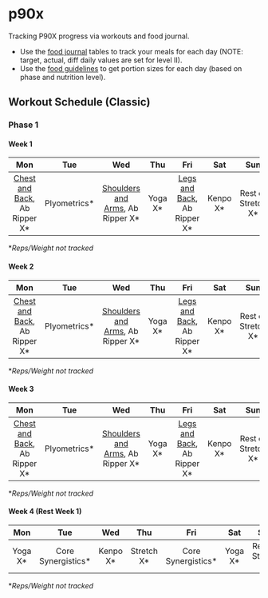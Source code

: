 # p90x
Tracking P90X progress via workouts and food journal.

* Use the [food journal](./food-journal.md) tables to track your meals for each day (NOTE: target, actual, diff daily values are set for level II).
* Use the [food guidelines](./food-guidelines.md) to get portion sizes for each day (based on phase and nutrition level).

## Workout Schedule (Classic)

### Phase 1
#### Week 1
|Mon|Tue|Wed|Thu|Fri|Sat|Sun|
|:---:|:---:|:---:|:---:|:---:|:---:|:---:|
|[Chest and Back](./chest-and-back.md), Ab Ripper X\*|Plyometrics\*|[Shoulders and Arms](./shoulders-and-arms.md), Ab Ripper X\*|Yoga X\*|[Legs and Back](./legs-and-back.md), Ab Ripper X\*|Kenpo X\*|Rest or Stretch X\*|

&ast;*Reps/Weight not tracked*

#### Week 2
|Mon|Tue|Wed|Thu|Fri|Sat|Sun|
|:---:|:---:|:---:|:---:|:---:|:---:|:---:|
|[Chest and Back](./chest-and-back.md), Ab Ripper X\*|Plyometrics\*|[Shoulders and Arms](./shoulders-and-arms.md), Ab Ripper X\*|Yoga X\*|[Legs and Back](./legs-and-back.md), Ab Ripper X\*|Kenpo X\*|Rest or Stretch X\*|

&ast;*Reps/Weight not tracked*

#### Week 3
|Mon|Tue|Wed|Thu|Fri|Sat|Sun|
|:---:|:---:|:---:|:---:|:---:|:---:|:---:|
|[Chest and Back](./chest-and-back.md), Ab Ripper X\*|Plyometrics\*|[Shoulders and Arms](./shoulders-and-arms.md), Ab Ripper X\*|Yoga X\*|[Legs and Back](./legs-and-back.md), Ab Ripper X\*|Kenpo X\*|Rest or Stretch X\*|

&ast;*Reps/Weight not tracked*

#### Week 4 (Rest Week 1)
|Mon|Tue|Wed|Thu|Fri|Sat|Sun|
|:---:|:---:|:---:|:---:|:---:|:---:|:---:|
|Yoga X\*|Core Synergistics\*|Kenpo X\*|Stretch X\*|Core Synergistics\*|Yoga X\*|Rest or Stretch X\*|

&ast;*Reps/Weight not tracked*